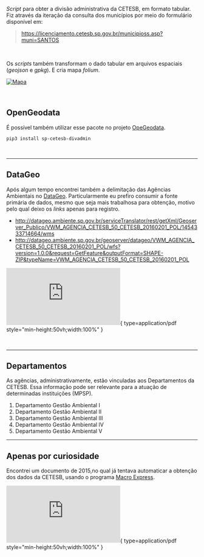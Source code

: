 _Script_ para obter a divisão administrativa da CETESB, em formato tabular.\
Fiz através da iteração da consulta dos municípios por meio do formulário disponível em:

> https://licenciamento.cetesb.sp.gov.br/municipioss.asp?muni=SANTOS

<br>

Os _scripts_ também transformam o dado tabular em arquivos espaciais (_geojson_ e _gpkg_). E cria mapa _folium_.

[![Mapa](./docs/imgs/mapa.png)](https://michelmetran.com.br/posts/div-admin-cetesb/)

<br>

## OpenGeodata

É possível também utilizar esse pacote no projeto [OpeGeodata](https://github.com/open-geodata/open-geodata).

```shell
pip3 install sp-cetesb-divadmin
```

<br>

---

## DataGeo

Após algum tempo encontrei também a delimitação das Agências Ambientais no [DataGeo](https://datageo.ambiente.sp.gov.br/). Particularmente eu prefiro consumir a fonte primária de dados, mesmo que seja mais trabalhosa para obtenção, motivo pelo qual deixo os _links_ apenas para registro.

- http://datageo.ambiente.sp.gov.br/serviceTranslator/rest/getXml/Geoserver_Publico/VWM_AGENCIA_CETESB_50_CETESB_20160201_POL/1454333714664/wms
- http://datageo.ambiente.sp.gov.br/geoserver/datageo/VWM_AGENCIA_CETESB_50_CETESB_20160201_POL/wfs?version=1.0.0&request=GetFeature&outputFormat=SHAPE-ZIP&typeName=VWM_AGENCIA_CETESB_50_CETESB_20160201_POL

![Alt text](https://open-geodata.readthedocs.io/pt/latest/assets/sp_cetesb/2014.11.05%20-%20DD%20325%20-%20Atribui%C3%A7%C3%B5es%20das%20Unidades%20da%20CETESB.pdf){ type=application/pdf style="min-height:50vh;width:100%" }

<br>

---

## Departamentos

As agências, administrativamente, estão vinculadas aos Departamentos da CETESB. Essa informação pode ser relevante para a atuação de determinadas instituições (MPSP).

1. Departamento Gestão Ambiental I
2. Departamento Gestão Ambiental II
3. Departamento Gestão Ambiental III
4. Departamento Gestão Ambiental IV
5. Departamento Gestão Ambiental V

---

## Apenas por curiosidade

Encontrei um documento de 2015,no qual já tentava automaticar a obtenção dos dados da CETESB, usando o programa [Macro Express](https://www.macros.com/).

![Alt text](https://open-geodata.readthedocs.io/pt/latest/assets/sp_cetesb/2025.08.25%20-%20Roteiro%20Atualiza%C3%A7%C3%A3o%20Base%20CETESB.pdf){ type=application/pdf style="min-height:50vh;width:100%" }
